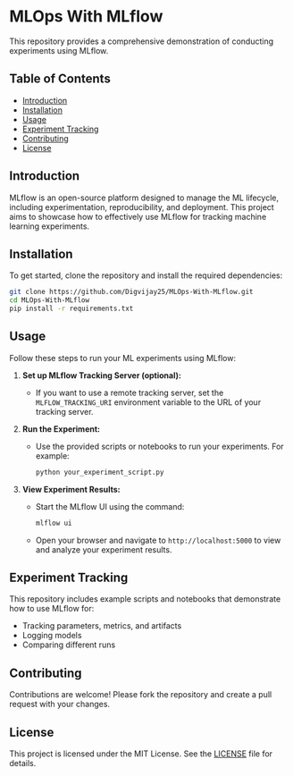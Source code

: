 # MLOps With MLflow

This repository provides a comprehensive demonstration of conducting experiments using MLflow.

## Table of Contents
- [Introduction](#introduction)
- [Installation](#installation)
- [Usage](#usage)
- [Experiment Tracking](#experiment-tracking)
- [Contributing](#contributing)
- [License](#license)

## Introduction
MLflow is an open-source platform designed to manage the ML lifecycle, including experimentation, reproducibility, and deployment. This project aims to showcase how to effectively use MLflow for tracking machine learning experiments.

## Installation
To get started, clone the repository and install the required dependencies:

```bash
git clone https://github.com/Digvijay25/MLOps-With-MLflow.git
cd MLOps-With-MLflow
pip install -r requirements.txt
```

## Usage
Follow these steps to run your ML experiments using MLflow:

1. **Set up MLflow Tracking Server (optional):**
   - If you want to use a remote tracking server, set the `MLFLOW_TRACKING_URI` environment variable to the URL of your tracking server.

2. **Run the Experiment:**
   - Use the provided scripts or notebooks to run your experiments. For example:
     ```bash
     python your_experiment_script.py
     ```

3. **View Experiment Results:**
   - Start the MLflow UI using the command:
     ```bash
     mlflow ui
     ```
   - Open your browser and navigate to `http://localhost:5000` to view and analyze your experiment results.

## Experiment Tracking
This repository includes example scripts and notebooks that demonstrate how to use MLflow for:
- Tracking parameters, metrics, and artifacts
- Logging models
- Comparing different runs

## Contributing
Contributions are welcome! Please fork the repository and create a pull request with your changes.

## License
This project is licensed under the MIT License. See the [LICENSE](LICENSE) file for details.
```
